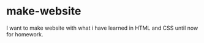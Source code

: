 # make-website
I want to make website with what i have learned in HTML and CSS until now for homework.
